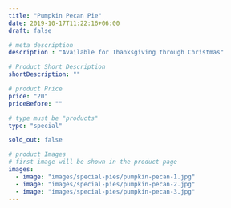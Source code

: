 ```yaml
---
title: "Pumpkin Pecan Pie"
date: 2019-10-17T11:22:16+06:00
draft: false

# meta description
description : "Available for Thanksgiving through Christmas"

# Product Short Description
shortDescription: ""

# product Price
price: "20"
priceBefore: ""

# type must be "products"
type: "special"

sold_out: false

# product Images
# first image will be shown in the product page
images:
  - image: "images/special-pies/pumpkin-pecan-1.jpg"
  - image: "images/special-pies/pumpkin-pecan-2.jpg"
  - image: "images/special-pies/pumpkin-pecan-3.jpg"
---
```

